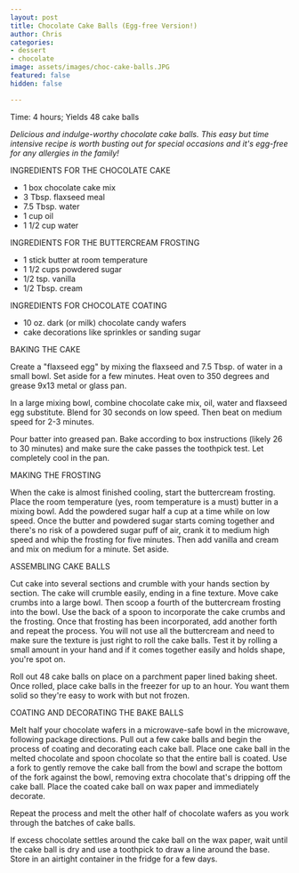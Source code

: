 ```yaml
---
layout: post
title: Chocolate Cake Balls (Egg-free Version!)
author: Chris
categories:
- dessert
- chocolate
image: assets/images/choc-cake-balls.JPG
featured: false
hidden: false

---
```

Time: 4 hours; Yields 48 cake balls

_Delicious and indulge-worthy chocolate cake balls. This easy but time intensive recipe is worth busting out for special occasions and it's egg-free for any allergies in the family!_

INGREDIENTS FOR THE CHOCOLATE CAKE

* 1 box chocolate cake mix
* 3 Tbsp. flaxseed meal
* 7.5 Tbsp. water
* 1 cup oil
* 1 1/2 cup water

INGREDIENTS FOR THE BUTTERCREAM FROSTING

* 1 stick butter at room temperature
* 1 1/2 cups powdered sugar
* 1/2 tsp. vanilla
* 1/2 Tbsp. cream

INGREDIENTS FOR CHOCOLATE COATING

* 10 oz. dark (or milk) chocolate candy wafers
* cake decorations like sprinkles or sanding sugar

BAKING THE CAKE

Create a "flaxseed egg" by mixing the flaxseed and 7.5 Tbsp. of water in a small bowl. Set aside for a few minutes. Heat oven to 350 degrees and grease 9x13 metal or glass pan. 

In a large mixing bowl, combine chocolate cake mix, oil, water and flaxseed egg substitute. Blend for 30 seconds on low speed. Then beat on medium speed for 2-3 minutes.

Pour batter into greased pan. Bake according to box instructions (likely 26 to 30 minutes) and make sure the cake passes the toothpick test. Let completely cool in the pan.

MAKING THE FROSTING

When the cake is almost finished cooling, start the buttercream frosting. Place the room temperature (yes, room temperature is a must) butter in a mixing bowl. Add the powdered sugar half a cup at a time while on low speed. Once the butter and powdered sugar starts coming together and there's no risk of a powdered sugar puff of air, crank it to medium high speed and whip the frosting for five minutes. Then add vanilla and cream and mix on medium for a minute. Set aside.

ASSEMBLING CAKE BALLS

Cut cake into several sections and crumble with your hands section by section. The cake will crumble easily, ending in a fine texture. Move cake crumbs into a large bowl. Then scoop a fourth of the buttercream frosting into the bowl. Use the back of a spoon to incorporate the cake crumbs and the frosting. Once that frosting has been incorporated, add another forth and repeat the process. You will not use all the buttercream and need to make sure the texture is just right to roll the cake balls. Test it by rolling a small amount in your hand and if it comes together easily and holds shape, you're spot on.

Roll out 48 cake balls on place on a parchment paper lined baking sheet. Once rolled, place cake balls in the freezer for up to an hour. You want them solid so they're easy to work with but not frozen.

COATING AND DECORATING THE BAKE BALLS

Melt half your chocolate wafers in a microwave-safe bowl in the microwave, following package directions. Pull out a few cake balls and begin the process of coating and decorating each cake ball. Place one cake ball in the melted chocolate and spoon chocolate so that the entire ball is coated. Use a fork to gently remove the cake ball from the bowl and scrape the bottom of the fork against the bowl, removing extra chocolate that's dripping off the cake ball. Place the coated cake ball on wax paper and immediately decorate.

Repeat the process and melt the other half of chocolate wafers as you work through the batches of cake balls.

If excess chocolate settles around the cake ball on the wax paper, wait until the cake ball is dry and use a toothpick to draw a line around the base. Store in an airtight container in the fridge for a few days. 